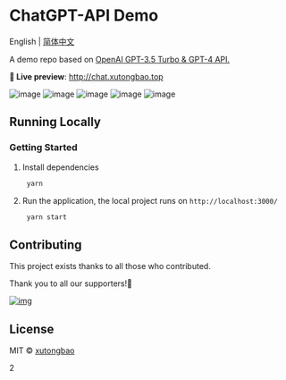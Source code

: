 # ChatGPT-API Demo

English | [简体中文](./README.zh-CN.md)

A demo repo based on [OpenAI GPT-3.5 Turbo & GPT-4 API.](https://platform.openai.com/docs/guides/chat)

**🍿 Live preview**: http://chat.xutongbao.top

![image](http://static.xutongbao.top/img/m-github01.jpg?time=20230409)
![image](http://static.xutongbao.top/img/m-github02.jpg?time=20230411)
![image](http://static.xutongbao.top/img/m-github03.jpg?time=20230409)
![image](http://static.xutongbao.top/img/m-github04.jpg?time=20230409)
![image](http://static.xutongbao.top/img/m-github05.jpg?time=20230409)


## Running Locally

### Getting Started

1. Install dependencies
   ```bash
    yarn
   ```
3. Run the application, the local project runs on `http://localhost:3000/`
   ```bash
    yarn start
   ```


## Contributing

This project exists thanks to all those who contributed.

Thank you to all our supporters!🙏

[![img](http://static.xutongbao.top/img/xutongbao.jpg?time=20230409)](https://github.com/xutongbao/learn-chatgpt/graphs/contributors)

## License

MIT © [xutongbao](https://github.com/xutongbao/learn-chatgpt/blob/master/license)

2